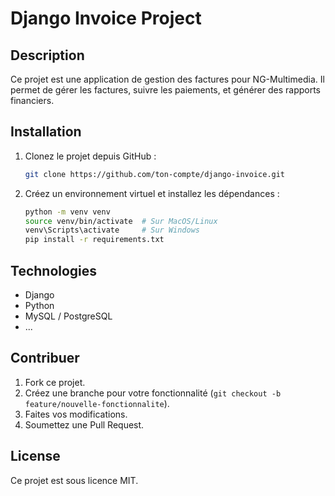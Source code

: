 # Django Invoice Project

## Description

Ce projet est une application de gestion des factures pour NG-Multimedia. Il permet de gérer les factures, suivre les paiements, et générer des rapports financiers.

## Installation

1. Clonez le projet depuis GitHub :
    ```bash
    git clone https://github.com/ton-compte/django-invoice.git
    ```

2. Créez un environnement virtuel et installez les dépendances :
    ```bash
    python -m venv venv
    source venv/bin/activate  # Sur MacOS/Linux
    venv\Scripts\activate     # Sur Windows
    pip install -r requirements.txt
    ```

## Technologies

- Django
- Python
- MySQL / PostgreSQL
- ...

## Contribuer

1. Fork ce projet.
2. Créez une branche pour votre fonctionnalité (`git checkout -b feature/nouvelle-fonctionnalite`).
3. Faites vos modifications.
4. Soumettez une Pull Request.

## License

Ce projet est sous licence MIT.
